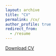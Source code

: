 ```yaml
---
layout: archive
title: "CV"
permalink: /cv/
author_profile: true
redirect_from:
  - /resume
---
```


[Download CV]('http://ngancz.github.io/files/Naomi_Gancz_CV_4.27.23_web.pdf')


